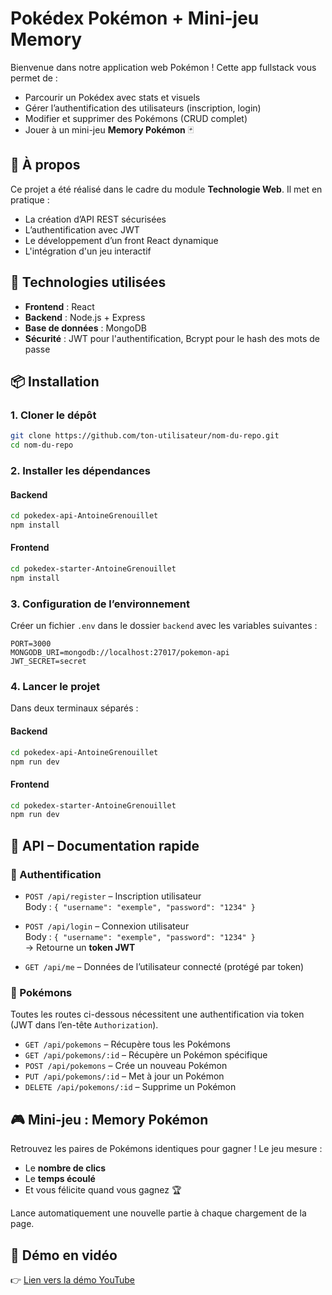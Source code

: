 # Pokédex Pokémon + Mini-jeu Memory

Bienvenue dans notre application web Pokémon ! Cette app fullstack vous permet de :
- Parcourir un Pokédex avec stats et visuels
- Gérer l’authentification des utilisateurs (inscription, login)
- Modifier et supprimer des Pokémons (CRUD complet)
- Jouer à un mini-jeu **Memory Pokémon** 🃏



## 📌 À propos

Ce projet a été réalisé dans le cadre du module **Technologie Web**. Il met en pratique :
- La création d’API REST sécurisées
- L’authentification avec JWT
- Le développement d’un front React dynamique
- L'intégration d'un jeu interactif




## 🚀 Technologies utilisées

- **Frontend** : React
- **Backend** : Node.js + Express
- **Base de données** : MongoDB
- **Sécurité** : JWT pour l'authentification, Bcrypt pour le hash des mots de passe


## 📦 Installation

### 1. Cloner le dépôt

```bash
git clone https://github.com/ton-utilisateur/nom-du-repo.git
cd nom-du-repo
```

### 2. Installer les dépendances

#### Backend

```bash
cd pokedex-api-AntoineGrenouillet
npm install
```

#### Frontend

```bash
cd pokedex-starter-AntoineGrenouillet
npm install
```

### 3. Configuration de l’environnement

Créer un fichier `.env` dans le dossier `backend` avec les variables suivantes :

```
PORT=3000
MONGODB_URI=mongodb://localhost:27017/pokemon-api
JWT_SECRET=secret
```

### 4. Lancer le projet

Dans deux terminaux séparés :

#### Backend

```bash
cd pokedex-api-AntoineGrenouillet
npm run dev
```

#### Frontend

```bash
cd pokedex-starter-AntoineGrenouillet
npm run dev
```

## 💪 API – Documentation rapide

### 🔐 Authentification

- `POST /api/register` – Inscription utilisateur  
  Body : `{ "username": "exemple", "password": "1234" }`

- `POST /api/login` – Connexion utilisateur  
  Body : `{ "username": "exemple", "password": "1234" }`  
  → Retourne un **token JWT**

- `GET /api/me` – Données de l’utilisateur connecté (protégé par token)

### 🧪 Pokémons

Toutes les routes ci-dessous nécessitent une authentification via token (JWT dans l’en-tête `Authorization`).

- `GET /api/pokemons` – Récupère tous les Pokémons
- `GET /api/pokemons/:id` – Récupère un Pokémon spécifique
- `POST /api/pokemons` – Crée un nouveau Pokémon
- `PUT /api/pokemons/:id` – Met à jour un Pokémon
- `DELETE /api/pokemons/:id` – Supprime un Pokémon



## 🎮 Mini-jeu : Memory Pokémon

Retrouvez les paires de Pokémons identiques pour gagner ! Le jeu mesure :
- Le **nombre de clics**
- Le **temps écoulé**
- Et vous félicite quand vous gagnez 🏆

Lance automatiquement une nouvelle partie à chaque chargement de la page.



## 🎥 Démo en vidéo

👉 [Lien vers la démo YouTube](https://youtu.be/ton-lien-video)





